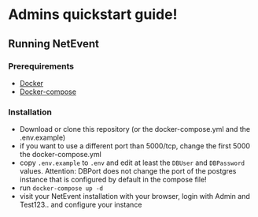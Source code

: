 # Admins quickstart guide!
## Running NetEvent

### Prerequirements

- [Docker](https://docs.docker.com/get-docker/)
- [Docker-compose](https://docs.docker.com/compose/install/)

### Installation

- Download or clone this repository (or the docker-compose.yml and the .env.example)
- if you want to use a different port than 5000/tcp, change the first 5000 the docker-compose.yml
- copy `.env.example` to `.env` and edit at least the `DBUser` and `DBPassword` values. Attention: DBPort does not change the port of the postgres instance that is configured by default in the compose file!
- run `docker-compose up -d`
- visit your NetEvent installation with your browser, login with Admin and Test123.. and configure your instance
